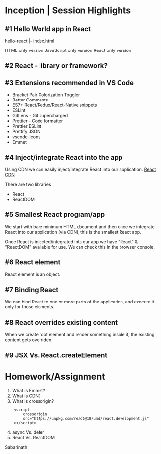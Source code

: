 # Inception | Session Highlights

## #1 Hello World app in React

hello-react
    |- index.html

HTML only version
JavaScript only version
React only version

## #2 React - library or framework?

## #3 Extensions recommended in VS Code

- Bracket Pair Colorization Toggler
- Better Comments
- ES7+ React/Redux/React-Native snippets
- ESLint
- GitLens - Git supercharged
- Prettier - Code formatter
- Prettier ESLint
- Prettify JSON
- vscode-icons
- Emmet

## #4 Inject/integrate React into the app

Using CDN we can easily inject/integrate React into our application.
[React CDN](https://reactjs.org/docs/cdn-links.html)

There are two libraries
- React
- ReactDOM

## #5 Smallest React program/app

We start with bare minimum HTML document and
then once we integrate React into our application (via CDN),
this is the smallest React app.

Once React is injected/integrated into our app we have
"React" & "ReactDOM" available for use.
We can check this in the browser console.

## #6 React element

React element is an object.

## #7 Binding React

We can bind React to one or more parts of the application,
and execute it only for those elements.

## #8 React overrides existing content

When we create root element and render something inside it,
the existing content gets overriden.

## #9 JSX Vs. React.createElement


# Homework/Assignment

1. What is Emmet?
2. What is CDN?
3. What is crossorigin?
```
    <script
        crossorigin
        src="https://unpkg.com/react@18/umd/react.development.js"
    ></script>
```
4. async Vs. defer
5. React Vs. ReactDOM

Sabarinath
